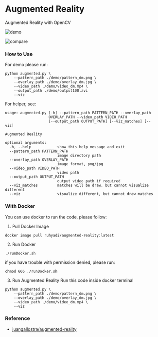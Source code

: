 # Augmented Reality
Augmented Reality with OpenCV

![demo](docs/demo.gif)

![compare](docs/compare.gif)

### How to Use
For demo please run:
```
python augmented.py \
    --pattern_path ./demo/pattern_dm.png \
    --overlay_path ./demo/overlay_dm.jpg \
    --video_path ./demo/video_dm.mp4 \
    --output_path ./demo/output100.avi
    --viz
```
For helper, see:
```
usage: augmented.py [-h] --pattern_path PATTERN_PATH --overlay_path
                    OVERLAY_PATH --video_path VIDEO_PATH
                    [--output_path OUTPUT_PATH] [--viz_matches] [--viz]

Augmented Reality

optional arguments:
  -h, --help            show this help message and exit
  --pattern_path PATTERN_PATH
                        image directory path
  --overlay_path OVERLAY_PATH
                        image format, png/jpg
  --video_path VIDEO_PATH
                        video path
  --output_path OUTPUT_PATH
                        output video path if required
  --viz_matches         matches will be draw, but cannot visualize different
  --viz                 visualize different, but cannot draw matches
```

### With Docker
You can use docker to run the code, please follow:
1. Pull Docker Image
```
docker image pull ruhyadi/augmented-reality:latest
```
2. Run Docker
```
./runDocker.sh
```
if you have trouble with permission denied, please run:
```
chmod 666 ./runDocker.sh
```
3. Run Augmented Reality
Run this code inside docker terminal
```
python augmented.py \
    --pattern_path ./demo/pattern_dm.png \
    --overlay_path ./demo/overlay_dm.jpg \
    --video_path ./demo/video_dm.mp4 \
    --viz
```

### Reference
- [juangallostra/augmented-reality](https://github.com/juangallostra/augmented-reality)